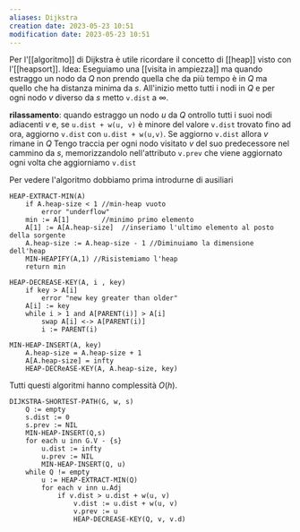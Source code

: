 ```yaml
---
aliases: Dijkstra
creation date: 2023-05-23 10:51
modification date: 2023-05-23 10:51
---
```

Per l'[[algoritmo]] di Dijkstra è utile ricordare il concetto di [[heap]] visto con l'[[heapsort]].
Idea: Eseguiamo una [[visita in ampiezza]] ma quando estraggo un nodo da $Q$ non prendo quella che da più tempo è in $Q$ ma quello che ha distanza minima da $s$.
All'inizio metto tutti i nodi in $Q$ e per ogni nodo $v$ diverso da $s$ metto `v.dist` a $\infty$.

**rilassamento**: quando estraggo un nodo $u$ da $Q$ ontrollo tutti i suoi nodi adiacenti $v$ e, se `u.dist + w(u, v)` è minore del valore `v.dist` trovato fino ad ora, aggiorno `v.dist` con `u.dist + w(u,v)`.
Se aggiorno `v.dist` allora $v$ rimane in $Q$
Tengo traccia per ogni nodo visitato $v$ del suo predecessore nel cammino da $s$, memorizzandolo nell'attributo `v.prev` che viene aggiornato ogni volta che aggiorniamo `v.dist`

Per vedere l'algoritmo dobbiamo prima introdurne di ausiliari

```
HEAP-EXTRACT-MIN(A)
	if A.heap-size < 1 //min-heap vuoto
		error "underflow"
	min := A[1]        //minimo primo elemento
	A[1] := A[A.heap-size]  //inseriamo l'ultimo elemento al posto della sorgente
	A.heap-size := A.heap-size - 1 //Diminuiamo la dimensione dell'heap
	MIN-HEAPIFY(A,1) //Risistemiamo l'heap
	return min
```

```
HEAP-DECREASE-KEY(A, i , key)
	if key > A[i]
		error "new key greater than older"
	A[i] := key
	while i > 1 and A[PARENT(i)] > A[i]
		swap A[i] <-> A[PARENT(i)]
		i := PARENT(i)
```

```
MIN-HEAP-INSERT(A, key)
	A.heap-size = A.heap-size + 1
	A[A.heap-size] = infty
	HEAP-DECReASE-KEY(A, A.heap-size, key)
```
Tutti questi algoritmi hanno complessità $O(h)$.

```
DIJKSTRA-SHORTEST-PATH(G, w, s)
	Q := empty
	s.dist := 0
	s.prev := NIL
	MIN-HEAP-INSERT(Q,s)
	for each u inn G.V - {s}
		u.dist := infty
		u.prev := NIL
		MIN-HEAP-INSERT(Q, u)
	while Q != empty
		u := HEAP-EXTRACT-MIN(Q)
		for each v inn u.Adj
			if v.dist > u.dist + w(u, v)
				v.dist := u.dist + w(u, v)
				v.prev := u
				HEAP-DECREASE-KEY(Q, v, v.d)
```

